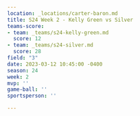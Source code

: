 ```yaml
---
location: _locations/carter-baron.md
title: S24 Week 2 - Kelly Green vs Silver
teams-score:
- team: _teams/s24-kelly-green.md
  score: 12
- team: _teams/s24-silver.md
  score: 28
field: "3"
date: 2023-03-12 10:45:00 -0400
season: 24
week: 2
mvp: ''
game-ball: ''
sportsperson: ''

---
```

